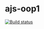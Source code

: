 # ajs-oop1
[![Build status](https://ci.appveyor.com/api/projects/status/m9kyonln0t8wgfa9?svg=true)](https://ci.appveyor.com/project/kassiopea-coder/ajs-oop1)
